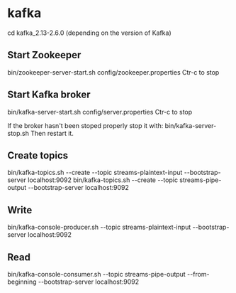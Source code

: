 # kafka

cd kafka_2.13-2.6.0 (depending on the version of Kafka)

## Start Zookeeper
bin/zookeeper-server-start.sh config/zookeeper.properties
Ctr-c to stop

## Start Kafka broker
bin/kafka-server-start.sh config/server.properties
Ctr-c to stop

If the broker hasn't been stoped properly stop it with: 
bin/kafka-server-stop.sh
Then restart it.

## Create topics
 bin/kafka-topics.sh --create --topic streams-plaintext-input --bootstrap-server localhost:9092
 bin/kafka-topics.sh --create --topic streams-pipe-output --bootstrap-server localhost:9092
 
## Write 
bin/kafka-console-producer.sh --topic streams-plaintext-input --bootstrap-server localhost:9092

## Read
bin/kafka-console-consumer.sh --topic streams-pipe-output --from-beginning --bootstrap-server localhost:9092
